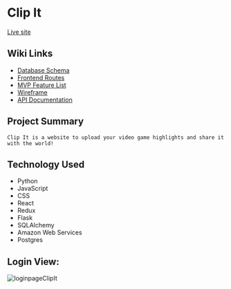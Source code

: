# Clip It
[Live site](http://clipit1.herokuapp.com/)

## Wiki Links
 - [Database Schema](https://github.com/DZhou005/ClipIt/wiki/Database-Schema)
 - [Frontend Routes](https://github.com/DZhou005/ClipIt/wiki/Frontend-Routes)
 - [MVP Feature List](https://github.com/DZhou005/ClipIt/wiki/MVP-Feature-List)
 - [Wireframe](https://github.com/DZhou005/ClipIt/wiki/Wireframe)
 - [API Documentation](https://github.com/DZhou005/ClipIt/wiki/Api-Documentation)

## Project Summary
	Clip It is a website to upload your video game highlights and share it with the world!
  
## Technology Used
 
- Python
- JavaScript
- CSS
- React
- Redux
- Flask
- SQLAlchemy
- Amazon Web Services
- Postgres

## Login View:
![loginpageClipIt](https://user-images.githubusercontent.com/74795454/120250888-8fb4a280-c234-11eb-83be-067199dabd89.PNG)
